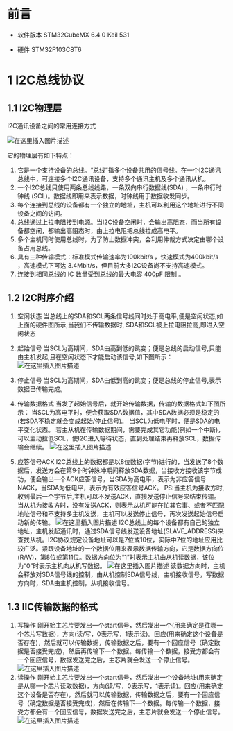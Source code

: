 # 前言
- 软件版本
STM32CubeMX 6.4 0
Keil 531

- 硬件
STM32F103C8T6
# 1 I2C总线协议
## 1.1 I2C物理层
I2C通讯设备之间的常用连接方式

![在这里插入图片描述](https://img-blog.csdnimg.cn/4302877da60d4467a0c9938ea1daa52f.png)

它的物理层有如下特点：
1.  它是一个支持设备的总线。“总线”指多个设备共用的信号线。在一个I2C通讯总线中，可连接多个I2C通讯设备，支持多个通讯主机及多个通讯从机。
2.  一个I2C总线只使用两条总线线路，一条双向串行数据线(SDA) ，一条串行时钟线 (SCL)。数据线即用来表示数据，时钟线用于数据收发同步。
3.  每个连接到总线的设备都有一个独立的地址，主机可以利用这个地址进行不同设备之间的访问。
4.  总线通过上拉电阻接到电源。当I2C设备空闲时，会输出高阻态，而当所有设备都空闲，都输出高阻态时，由上拉电阻把总线拉成高电平。
5.  多个主机同时使用总线时，为了防止数据冲突，会利用仲裁方式决定由哪个设备占用总线。
6. 具有三种传输模式：标准模式传输速率为100kbit/s ，快速模式为400kbit/s ，高速模式下可达 3.4Mbit/s，但目前大多I2C设备尚不支持高速模式。
7. 连接到相同总线的 IC 数量受到总线的最大电容 400pF 限制 。

## 1.2 I2C时序介绍
1. 空闲状态
当总线上的SDA和SCL两条信号线同时处于高电平,便是空闲状态,如上面的硬件图所示,当我们不传输数据时, SDA和SCL被上拉电阻拉高,即进入空闲状态

2. 起始信号
当SCL为高期间，SDA由高到低的跳变；便是总线的启动信号,只能由主机发起,且在空闲状态下才能启动该信号,如下图所示：
![在这里插入图片描述](https://img-blog.csdnimg.cn/b129a7497ea3422896dd0c9485345b9b.png)
3. 停止信号
当SCL为高期间，SDA由低到高的跳变；便是总线的停止信号,表示数据已传输完成。
4. 传输数据格式
当发了起始信号后，就开始传输数据，传输的数据格式如下图所示：
当SCL为高电平时，便会获取SDA数据值，其中SDA数据必须是稳定的(若SDA不稳定就会变成起始/停止信号)。
当SCL为低电平时，便是SDA的电平变化状态。
若主从机在传输数据期间，需要完成其它功能(例如一个中断)，可以主动拉低SCL，使I2C进入等待状态，直到处理结束再释放SCL，数据传输会继续。
![在这里插入图片描述](https://img-blog.csdnimg.cn/b5c617aa416646c68c339ac2fbdfb39b.png)
5. 应答信号ACK
I2C总线上的数据都是以8位数据(字节)进行的，当发送了8个数据后，发送方会在第9个时钟脉冲期间释放SDA数据，当接收方接收该字节成功，便会输出一个ACK应答信号，当SDA为高电平，表示为非应答信号NACK，当SDA为低电平，表示为有效应答信号ACK。
PS:当主机为接收方时,收到最后一个字节后,主机可以不发送ACK，直接发送停止信号来结束传输。
当从机为接收方时，没有发送ACK，则表示从机可能在忙其它事、或者不匹配地址信号和不支持多主机发送，主机可以发送停止信号，再次发送起始信号启动新的传输。
![在这里插入图片描述](https://img-blog.csdnimg.cn/cf318c2a7ce3422aaaefcfac5ea374db.png)
I2C总线上的每个设备都有自己的独立地址，主机发起通讯时，通过SDA信号线发送设备地址(SLAVE_ADDRESS)来查找从机。I2C协议规定设备地址可以是7位或10位，实际中7位的地址应用比较广泛。紧跟设备地址的一个数据位用来表示数据传输方向，它是数据方向位(R/W)，第8位或第11位。数据方向位为“1”时表示主机由从机读数据，该位为“0”时表示主机向从机写数据。
![在这里插入图片描述](https://img-blog.csdnimg.cn/71aaec2af3bb4e9e8a230389f404c9a6.png)
读数据方向时，主机会释放对SDA信号线的控制，由从机控制SDA信号线，主机接收信号，写数据方向时，SDA由主机控制，从机接收信号。
## 1.3 IIC传输数据的格式
1. 写操作
刚开始主芯片要发出一个start信号，然后发出一个(用来确定是往哪一个芯片写数据)，方向(读/写，0表示写，1表示读)。回应(用来确定这个设备是否存在)，然后就可以传输数据，传输数据之后，要有一个回应信号（确定数据是否接受完成)，然后再传输下一个数据。每传输一个数据，接受方都会有一个回应信号，数据发送完之后，主芯片就会发送一个停止信号。
![在这里插入图片描述](https://img-blog.csdnimg.cn/728d35ece0764082bea479a08a88a2f1.png)
2. 读操作
刚开始主芯片要发出一个start信号，然后发出一个设备地址(用来确定是从哪一个芯片读取数据)，方向(读/写，0表示写，1表示读)。回应(用来确定这个设备是否存在)，然后就可以传输数据，传输数据之后，要有一个回应信号（确定数据是否接受完成)，然后在传输下一个数据。每传输一个数据，接受方都会有一个回应信号，数据发送完之后，主芯片就会发送一个停止信号。
![在这里插入图片描述](https://img-blog.csdnimg.cn/de8b4ab343c746ee832fe24cd82b331f.png)
